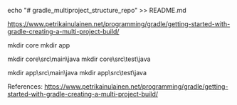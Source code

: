 echo "# gradle_multiproject_structure_repo" >> README.md

https://www.petrikainulainen.net/programming/gradle/getting-started-with-gradle-creating-a-multi-project-build/

mkdir core
mkdir app

mkdir core\src\main\java
mkdir core\src\test\java

mkdir app\src\main\java
mkdir app\src\test\java

References:
https://www.petrikainulainen.net/programming/gradle/getting-started-with-gradle-creating-a-multi-project-build/
